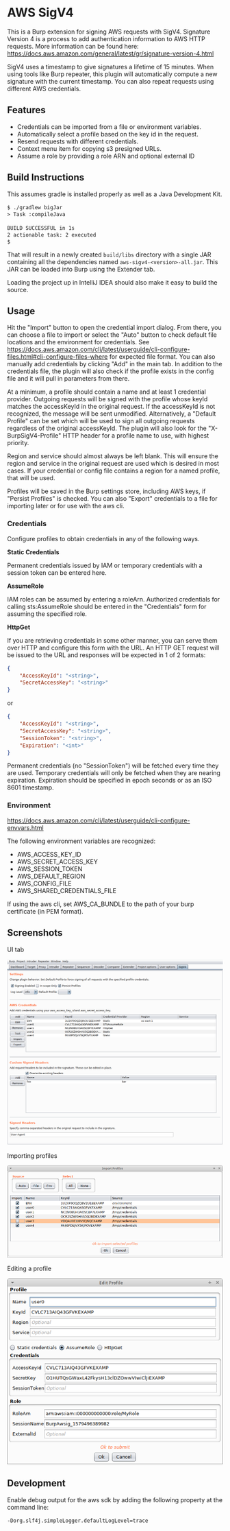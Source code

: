# AWS SigV4
This is a Burp extension for signing AWS requests with SigV4. Signature Version 4 is a process to add authentication information to AWS HTTP requests. More information can be found here: https://docs.aws.amazon.com/general/latest/gr/signature-version-4.html

SigV4 uses a timestamp to give signatures a lifetime of 15 minutes. When using tools like Burp repeater, this plugin will automatically compute a new signature with the current timestamp. You can also repeat requests using different AWS credentials.

## Features
- Credentials can be imported from a file or environment variables.
- Automatically select a profile based on the key id in the request.
- Resend requests with different credentials.
- Context menu item for copying s3 presigned URLs.
- Assume a role by providing a role ARN and optional external ID


## Build Instructions
This assumes gradle is installed properly as well as a Java Development Kit.

```
$ ./gradlew bigJar
> Task :compileJava

BUILD SUCCESSFUL in 1s
2 actionable task: 2 executed
$ 
```

That will result in a newly created `build/libs` directory with a single JAR
containing all the dependencies named `aws-sigv4-<version>-all.jar`. This JAR can be
loaded into Burp using the Extender tab.

Loading the project up in IntelliJ IDEA should also make it easy to build the
source.


## Usage
Hit the "Import" button to open the credential import dialog. From there, you can choose a
file to import or select the "Auto" button to check default file locations and
the environment for credentials. See https://docs.aws.amazon.com/cli/latest/userguide/cli-configure-files.html#cli-configure-files-where
for expected file format. You can also manually add credentials by clicking "Add" in the main tab.
In addition to the credentials file, the plugin will also check if the profile exists in the config
file and it will pull in parameters from there.

At a minimum, a profile should contain a name and at least 1 credential provider. Outgoing requests
will be signed with the profile whose keyId matches the accessKeyId in the original request. If
the accessKeyId is not recognized, the message will be sent unmodified. Alternatively, a
"Default Profile" can be set which will be used to sign all outgoing requests regardless
of the original accessKeyId. The plugin will also look for the "X-BurpSigV4-Profile" HTTP header
for a profile name to use, with highest priority.

Region and service should almost always be left blank. This will ensure the region and
service in the original request are used which is desired in most cases. If your credential
or config file contains a region for a named profile, that will be used.

Profiles will be saved in the Burp settings store, including AWS keys, if "Persist Profiles"
is checked. You can also "Export" credentials to a file for importing later or for use
with the aws cli.

### Credentials

Configure profiles to obtain credentials in any of the following ways.

**Static Credentials**

Permanent credentials issued by IAM or temporary credentials with a session token can be
entered here.

**AssumeRole**

IAM roles can be assumed by entering a roleArn. Authorized credentials for calling sts:AssumeRole
should be entered in the "Credentials" form for assuming the specified role.

**HttpGet**

If you are retrieving credentials in some other manner, you can serve them over HTTP and
configure this form with the URL. An HTTP GET request will be issued to the URL and responses
will be expected in 1 of 2 formats:

```json
{
    "AccessKeyId": "<string>",
    "SecretAccessKey": "<string>"
}
```

or

```json
{
    "AccessKeyId": "<string>",
    "SecretAccessKey": "<string>",
    "SessionToken": "<string>",
    "Expiration": "<int>"
}
```

Permanent credentials (no "SessionToken") will be fetched every time they are used. Temporary credentials
will only be fetched when they are nearing expiration. Expiration should be specified in epoch seconds or
as an ISO 8601 timestamp.

### Environment
https://docs.aws.amazon.com/cli/latest/userguide/cli-configure-envvars.html

The following environment variables are recognized:
- AWS_ACCESS_KEY_ID
- AWS_SECRET_ACCESS_KEY
- AWS_SESSION_TOKEN
- AWS_DEFAULT_REGION
- AWS_CONFIG_FILE
- AWS_SHARED_CREDENTIALS_FILE

If using the aws cli, set AWS_CA_BUNDLE to the path of your burp certificate (in PEM format).

## Screenshots

UI tab

![UI](docs/screenshots/ui-example.png)

Importing profiles

![Importing Profiles](docs/screenshots/import-profiles.png)

Editing a profile

![Importing Profiles](docs/screenshots/profile-editor.png)

## Development

Enable debug output for the aws sdk by adding the following property at the command line:

```
-Dorg.slf4j.simpleLogger.defaultLogLevel=trace
```

